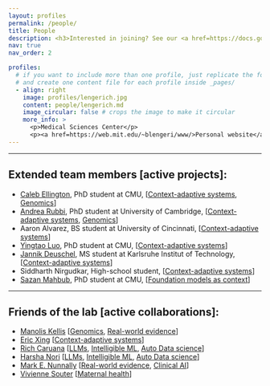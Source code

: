 ```yaml
---
layout: profiles
permalink: /people/
title: People
description: <h3>Interested in joining? See our <a href=https://docs.google.com/document/d/1BB7WrFH0W7Bg8biU7tH_HLGGAWvx0f87jfhJf1SaBOo>open positions here</a>, and <a href=https://docs.google.com/forms/d/e/1FAIpQLSctsfvSMoNk9YnCYSGWTYE2he-dR3lpD9QOmQaRtCvwH3X7Hg/viewform>apply here</a>.</h3>
nav: true
nav_order: 2

profiles:
  # if you want to include more than one profile, just replicate the following block
  # and create one content file for each profile inside _pages/
  - align: right
    image: profiles/lengerich.jpg
    content: people/lengerich.md
    image_circular: false # crops the image to make it circular
    more_info: >
      <p>Medical Sciences Center</p>
      <p><a href=https://web.mit.edu/~blengeri/www/>Personal website</a></p>
---
```


---

## Extended team members [active projects]:

- [Caleb Ellington](https://cnellington.github.io/), PhD student at CMU, [[Context-adaptive systems](/projects/1_contextualized), [Genomics](/projects/5_genomics)]
- [Andrea Rubbi](https://andrearubbi.com/), PhD student at University of Cambridge, [[Context-adaptive systems](/projects/1_contextualized), [Genomics](/projects/5_genomics)]
- Aaron Alvarez, BS student at University of Cincinnati, [[Context-adaptive systems](/projects/1_contextualized)]
- [Yingtao Luo](https://yingtaoluo.github.io/), PhD student at CMU, [[Context-adaptive systems](/projects/1_contextualized)]
- [Jannik Deuschel](https://scholar.google.com/citations?user=eGUxrfQAAAAJ), MS student at Karlsruhe Institut of Technology, [[Context-adaptive systems](/projects/1_contextualized)]
- Siddharth Nirgudkar, High-school student, [[Context-adaptive systems](/projects/1_contextualized)]
- [Sazan Mahbub](https://github.com/Sazan-Mahbub), PhD student at CMU, [[Foundation models as context](/projects/2_foundation_models)]

---

## Friends of the lab [active collaborations]:

- [Manolis Kellis](https://compbio.mit.edu/) [[Genomics](/projects/5_genomics), [Real-world evidence](/projects/7_rwe/)]
- [Eric Xing](https://www.cs.cmu.edu/~epxing) [[Context-adaptive systems](/projects/1_contextualized)]
- [Rich Caruana](https://www.microsoft.com/en-us/research/people/rcaruana/) [[LLMs](/projects/2_foundation_models/), [Intelligible ML](/projects/3_interpretable/), [Auto Data science](/projects/4_data_science)]
- [Harsha Nori](https://www.microsoft.com/en-us/research/people/hanori/) [[LLMs](/projects/2_foundation_models/), [Intelligible ML](/projects/3_interpretable/), [Auto Data science](/projects/4_data_science)]
- [Mark E. Nunnally](https://nyulangone.org/doctors/1144385360/mark-e-nunnally) [[Real-world evidence](/projects/7_rwe), [Clinical AI](/projects/6_clinical_ai)]
- [Vivienne Souter](https://www.qualityhealth.org/obcoap/leadership/) [[Maternal health](/projects/8_smm)]
